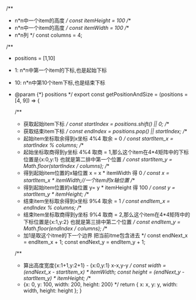 

/**
 * n*n中一个item的高度
 */
const itemHeight = 100
/**
 * n*n中一个item的高度
 */
const itemWidth = 100
/**
 * n*n列
 */
const columns = 4;

/**
 * positions = [1,10]
 * 1: n*n中第一个item的下标,也是起始下标
 * 10: n*n中第10个item下标,也是结束下标
 * @param {*} positions 
 */
export const getPositionAndSize = (positions = [4, 9]) => {

    /**
     * 获取起始item下标
     */
    const startIndex = positions.shift() || 0;
    /**
     * 获取结束item下标
     */
    const endIndex = positions.pop() || startIndex;
    /**
     * 起始item坐标取余得到x坐标 4%4 取余 = 0
     */
    const startItem_x = startIndex % columns;
    /**
     * 起始坐标取商得到y坐标  4%4 取商 = 1,那么这个item在4*4矩阵中的下标位置是{x:0,y:1} 也就是第二排中第一个位置
     */
    const startItem_y = Math.floor(startIndex / columns);
    /**
     * 得到起始item位置的x轴位置 x = x * itemWidth 得 0
     */
    const x = startItem_x * itemWidth;//一个item的x轴位置
    /**
     * 得到起始item位置的x轴位置 y= y * itemHeight 得 100
     */
    const y = startItem_y * itemHeight;
    /**
     * 结束item坐标取余得到x坐标 9%4 取余 = 1
     */
    const endItem_x = endIndex % columns;
    /**
     * 结束Item坐标取商得到y坐标  9%4 取商 = 2,那么这个item在4*4矩阵中的下标位置是{x:1,y:2} 也就是第三排中第二个位置
     */
    const endItem_y = Math.floor(endIndex / columns);
    /**
     * 加1是取这个itme的下一个边界 把当前itme包含进去
     */
    const endNext_x = endItem_x + 1;
    const endNext_y = endItem_y + 1;

    /**
     * 算出高度宽度{x:1+1,y:2+1} - {x:0,y:1} x-x,y-y
     */
    const width = (endNext_x - startItem_x) * itemWidth;
    const height = (endNext_y - startItem_y) * itemHeight;
    /**
     * {x: 0, y: 100, width: 200, height: 200}
     */
    return { x: x, y: y, width: width, height: height };
}
